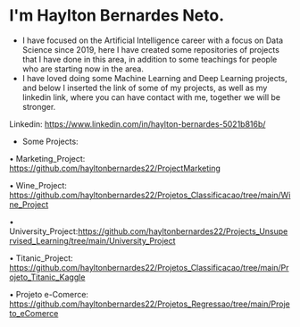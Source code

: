 

<!--
**hayltonbernardes22/hayltonbernardes22** is a ✨ _special_ ✨ repository because its `README.md` (this file) appears on your GitHub profile.

Here are some ideas to get you started:

- 🔭 I’m currently working on ...
- 🌱 I’m currently learning ...
- 👯 I’m looking to collaborate on ...
- 🤔 I’m looking for help with ...
- 💬 Ask me about ...
- 📫 How to reach me: ...
- 😄 Pronouns: ...
- ⚡ Fun fact: ...
-->

# **I'm Haylton Bernardes Neto.**

- I have focused on the Artificial Intelligence career with a focus on Data Science since 2019, here I have created some repositories of projects that I have done in this area, in addition to some teachings for people who are starting now in the area.
- I have loved doing some Machine Learning and Deep Learning projects, and below I inserted the link of some of my projects, as well as my linkedin link, where you can have contact with me, together we will be stronger.

Linkedin: https://www.linkedin.com/in/haylton-bernardes-5021b816b/

- Some Projects:

• Marketing_Project: https://github.com/hayltonbernardes22/ProjectMarketing

• Wine_Project: https://github.com/hayltonbernardes22/Projetos_Classificacao/tree/main/Wine_Project

• University_Project:https://github.com/hayltonbernardes22/Projects_Unsupervised_Learning/tree/main/University_Project

• Titanic_Project: https://github.com/hayltonbernardes22/Projetos_Classificacao/tree/main/Projeto_Titanic_Kaggle

• Projeto e-Comerce: https://github.com/hayltonbernardes22/Projetos_Regressao/tree/main/Projeto_eComerce
